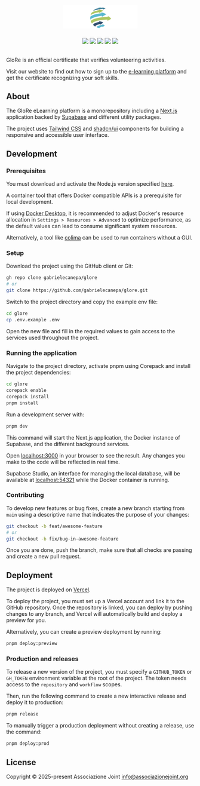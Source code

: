 <div align="center">
  <h1>
    <img src="./.github/assets/logo.svg" alt="" width="200">
  </h1>
  <a href="https://github.com/gabrielecanepa/glore/releases"><img src="https://img.shields.io/github/package-json/v/gabrielecanepa/glore?labelColor=24292e&color=5cb9d2&style=flat"></a>
  <a href="https://github.com/gabrielecanepa/glore/deployments/Production"><img src="https://img.shields.io/github/deployments/gabrielecanepa/glore/Production?logo=vercel&label=Production&labelColor=%2324292e"></a>
  <a href="https://github.com/gabrielecanepa/glore/deployments/Preview"><img src="https://img.shields.io/github/deployments/gabrielecanepa/glore/Preview?logo=vercel&label=Preview&labelColor=%2324292e"></a>
  <a href="https://github.com/gabrielecanepa/glore/actions/workflows/ci.yml"><img src="https://github.com/gabrielecanepa/glore/actions/workflows/ci.yml/badge.svg"></a>
  <a href="https://github.com/gabrielecanepa/glore/actions/workflows/github-code-scanning/codeql"><img src="https://github.com/gabrielecanepa/glore/actions/workflows/github-code-scanning/codeql/badge.svg"></a>
</div>
<br>

GloRe is an official certificate that verifies volunteering activities.

Visit our website to find out how to sign up to the [e-learning platform](https://elearning.glorecertificate.net) and get the certificate recognizing your soft skills.

## About

The GloRe eLearning platform is a monorepository including a <a href="https://nextjs.org">Next.js</a> application backed by <a href="https://supabase.com">Supabase</a> and different utility packages.

The project uses <a href="https://tailwindcss.com">Tailwind CSS</a> and <a href="https://ui.shadcn.com">shadcn/ui</a> components for building a responsive and accessible user interface.

## Development

### Prerequisites

You must download and activate the Node.js version specified [here](.node-version).

A container tool that offers Docker compatible APIs is a prerequisite for local development.

If using [Docker Desktop](https://docs.docker.com/desktop), it is recommended to adjust Docker's resource allocation in `Settings > Resources > Advanced` to optimize performance, as the default values can lead to consume significant system resources.

Alternatively, a tool like [colima](https://github.com/abiosoft/colima) can be used to run containers without a GUI.

### Setup

Download the project using the GitHub client or Git:

```sh
gh repo clone gabrielecanepa/glore
# or
git clone https://github.com/gabrielecanepa/glore.git
```

Switch to the project directory and copy the example env file:

```sh
cd glore
cp .env.example .env
```

Open the new file and fill in the required values to gain access to the services used throughout the project.

### Running the application

Navigate to the project directory, activate pnpm using Corepack and install the project dependencies:

```sh
cd glore
corepack enable
corepack install
pnpm install
```

Run a development server with:

```bash
pnpm dev
```

This command will start the Next.js application, the Docker instance of Supabase, and the different background services.

Open [localhost:3000](http://localhost:3000) in your browser to see the result. Any changes you make to the code will be reflected in real time.

Supabase Studio, an interface for managing the local database, will be available at [localhost:54321](http://localhost:54321) while the Docker container is running.

<!-- Write working with the local database -->

### Contributing

To develop new features or bug fixes, create a new branch starting from `main` using a descriptive name that indicates the purpose of your changes:

```sh
git checkout -b feat/awesome-feature
# or
git checkout -b fix/bug-in-awesome-feature
```

Once you are done, push the branch, make sure that all checks are passing and create a new pull request.

## Deployment

The project is deployed on [Vercel](https://vercel.com).

To deploy the project, you must set up a Vercel account and link it to the GitHub repository. Once the repository is linked, you can deploy by pushing changes to any branch, and Vercel will automatically build and deploy a preview for you.

Alternatively, you can create a preview deployment by running:

```sh
pnpm deploy:preview
```

### Production and releases

To release a new version of the project, you must specify a `GITHUB_TOKEN` or `GH_TOKEN` environment variable at the root of the project. The token needs access to the `repository` and `workflow` scopes.

Then, run the following command to create a new interactive release and deploy it to production:

```sh
pnpm release
```

To manually trigger a production deployment without creating a release, use the command:

```sh
pnpm deploy:prod
```

## License

Copyright © 2025-present Associazione Joint <info@associazionejoint.org>
